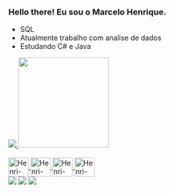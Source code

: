 ### Hello there! Eu sou o Marcelo Henrique.

- SQL
- Atualmente trabalho com analise de dados
- Estudando C# e Java

<div>
  <a href="https://github.com/henrizx">
  <img heigh="180cm" src="https://github-readme-stats.vercel.app/api?username=henrizx&show_icons=true&theme=dark&include_all_commits=true&count_private=true"/>
  <img height="180cm" src="https://github-readme-stats.vercel.app/api/top-langs/?username=henrizx&layout=compact&langs_count=16&theme=dark"/>    
</div>

<div style="display: inline_block"><br>
  <img align="center" alt="Henri-SQL" height="38cm" width="40" src="https://cdn.jsdelivr.net/gh/devicons/devicon/icons/mysql/mysql-original-wordmark.svg" />
  <img align="center" alt="Henri-Python" height="38cm" width="40" src="https://cdn.jsdelivr.net/gh/devicons/devicon/icons/python/python-original.svg" />
  <img align="center" alt="Henri-CSHARP" height="38cm" width="40" src="https://cdn.jsdelivr.net/gh/devicons/devicon/icons/csharp/csharp-line.svg" />
  <img align="center" alt="Henri-JAVA" height="38cm" width="40" src="https://cdn.jsdelivr.net/gh/devicons/devicon/icons/java/java-original.svg" />
</div>


<div>
  <a href="https://www.instagram.com/just_marselo/" target="_blank"><img src="https://img.shields.io/badge/-Instagram-%23E4405F?style=for-the-badge&logo=instagram&logoColor=white" target="_blank"></a>
  <a href="https://www.linkedin.com/in/marcelo-henrique-111793243/" target="_blank"><img src="https://img.shields.io/badge/-LinkedIn-%230077B5?style=for-the-badge&logo=linkedin&logoColor=white" target="_blank"></a>
  <a href="marcelohenrizx@gmail.com" target="_blank"><img src="https://img.shields.io/badge/-Gmail-23333?style=for-the-badge&logo=gmail&logoColor=white" target="_blank"></a>
</div>


